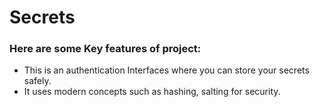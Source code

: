 # Secrets

### Here are some Key features of project:
* This is an authentication Interfaces where you can store your secrets safely.
* It uses modern concepts such as hashing, salting for security.
